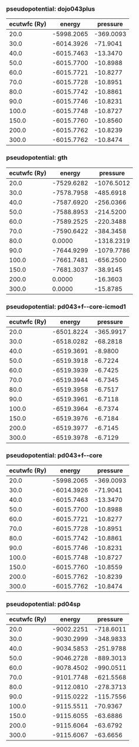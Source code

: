 ### pseudopotential: dojo043plus
| ecutwfc (Ry) | energy | pressure | 
| --- | --- | --- | 
| 20.0 | -5998.2065| -369.0093|
| 30.0 | -6014.3926| -71.9041|
| 40.0 | -6015.7463| -13.3470|
| 50.0 | -6015.7700| -10.8988|
| 60.0 | -6015.7721| -10.8277|
| 70.0 | -6015.7728| -10.8951|
| 80.0 | -6015.7742| -10.8861|
| 90.0 | -6015.7746| -10.8231|
| 100.0 | -6015.7748| -10.8727|
| 150.0 | -6015.7760| -10.8560|
| 200.0 | -6015.7762| -10.8239|
| 300.0 | -6015.7762| -10.8474|

### pseudopotential: gth
| ecutwfc (Ry) | energy | pressure | 
| --- | --- | --- | 
| 20.0 | -7529.6282| -1076.5012|
| 30.0 | -7578.7958| -485.6918|
| 40.0 | -7587.6920| -256.0366|
| 50.0 | -7588.8953| -214.5200|
| 60.0 | -7589.2525| -220.3488|
| 70.0 | -7590.6422| -384.3458|
| 80.0 | 0.0000| -1318.2319|
| 90.0 | -7644.9299| -1079.7786|
| 100.0 | -7661.7481| -656.2500|
| 150.0 | -7681.3037| -38.9145|
| 200.0 | 0.0000| -16.3603|
| 300.0 | 0.0000| -15.8785|

### pseudopotential: pd043+f--core-icmod1
| ecutwfc (Ry) | energy | pressure | 
| --- | --- | --- | 
| 20.0 | -6501.8224| -365.9917|
| 30.0 | -6518.0282| -68.2818|
| 40.0 | -6519.3691| -8.9800|
| 50.0 | -6519.3918| -6.7224|
| 60.0 | -6519.3939| -6.7425|
| 70.0 | -6519.3944| -6.7345|
| 80.0 | -6519.3958| -6.7517|
| 90.0 | -6519.3961| -6.7118|
| 100.0 | -6519.3964| -6.7374|
| 150.0 | -6519.3976| -6.7184|
| 200.0 | -6519.3977| -6.7145|
| 300.0 | -6519.3978| -6.7129|

### pseudopotential: pd043+f--core
| ecutwfc (Ry) | energy | pressure | 
| --- | --- | --- | 
| 20.0 | -5998.2065| -369.0093|
| 30.0 | -6014.3926| -71.9041|
| 40.0 | -6015.7463| -13.3470|
| 50.0 | -6015.7700| -10.8988|
| 60.0 | -6015.7721| -10.8277|
| 70.0 | -6015.7728| -10.8951|
| 80.0 | -6015.7742| -10.8861|
| 90.0 | -6015.7746| -10.8231|
| 100.0 | -6015.7748| -10.8727|
| 150.0 | -6015.7760| -10.8559|
| 200.0 | -6015.7762| -10.8239|
| 300.0 | -6015.7762| -10.8474|

### pseudopotential: pd04sp
| ecutwfc (Ry) | energy | pressure | 
| --- | --- | --- | 
| 20.0 | -9002.2251| -718.6011|
| 30.0 | -9030.2999| -348.9833|
| 40.0 | -9034.5853| -251.9788|
| 50.0 | -9046.2728| -889.3013|
| 60.0 | -9078.4502| -990.0511|
| 70.0 | -9101.7748| -621.5568|
| 80.0 | -9112.0810| -278.3713|
| 90.0 | -9115.0222| -115.7556|
| 100.0 | -9115.5511| -70.9367|
| 150.0 | -9115.6055| -63.6886|
| 200.0 | -9115.6064| -63.6792|
| 300.0 | -9115.6067| -63.6656|


